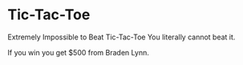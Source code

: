 # Tic-Tac-Toe
Extremely Impossible to Beat Tic-Tac-Toe
You literally cannot beat it.

If you win you get $500 from Braden Lynn.

